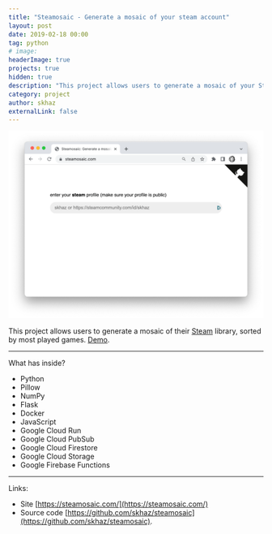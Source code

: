 ```yaml
---
title: "Steamosaic - Generate a mosaic of your steam account"
layout: post
date: 2019-02-18 00:00
tag: python
# image:
headerImage: true
projects: true
hidden: true
description: "This project allows users to generate a mosaic of your Steam account, sorted by most played games."
category: project
author: skhaz
externalLink: false
---
```


![Screenshot](/assets/steamosaic.png)

This project allows users to generate a mosaic of their [Steam](https://store.steampowered.com/) library, sorted by most played games. [Demo](https://steamosaic.com/#skhaz).

---

What has inside?

-   Python
-   Pillow
-   NumPy
-   Flask
-   Docker
-   JavaScript
-   Google Cloud Run
-   Google Cloud PubSub
-   Google Cloud Firestore
-   Google Cloud Storage
-   Google Firebase Functions

---

Links:

-   Site [https://steamosaic.com/](https://steamosaic.com/)
-   Source code [https://github.com/skhaz/steamosaic](https://github.com/skhaz/steamosaic).
